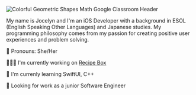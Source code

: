 ![Colorful Geometric Shapes Math Google Classroom Header](https://user-images.githubusercontent.com/52185677/117301505-b3104b80-ae48-11eb-890e-30639c13e7a8.png)

My name is Jocelyn and I'm an iOS Developer with a background in ESOL (English Speaking Other Languages) and Japanese studies.
My programming philosophy comes from my passion for creating positive user experiences and problem solving.

🙂  Pronouns: She/Her


👩🏾‍💻  I'm currently working on [Recipe Box](https://github.com/jocelyn-boyd/Recipe-Box)

🌱  I'm currenly learning SwiftUI, C++

🏢  Looking for work as a junior Software Engineer

